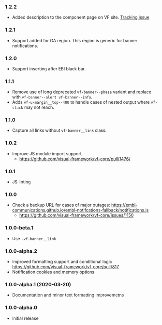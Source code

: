 ### 1.2.2

* Added description to the component page on VF site. [Tracking issue](https://github.com/visual-framework/vf-core/issues/1885)

### 1.2.1

* Support added for GA region. This region is generic for banner notifications.

### 1.2.0

* Support inserting after EBI black bar.

### 1.1.1

* Remove use of long deprecated `vf-banner--phase` variant and replace with `vf-banner--alert vf-banner--info`.
* Adds `vf-u-margin__top--400` to handle cases of nested output where `vf-stack` may not reach.

### 1.1.0

* Capture all links without `vf-banner__link` class.

### 1.0.2

* Improve JS module import support.
  * https://github.com/visual-framework/vf-core/pull/1476/

### 1.0.1

* JS linting

### 1.0.0

* Check a backup URL for cases of major outages: https://embl-communications.github.io/embl-notifcations-fallback/notifications.js
  - https://github.com/visual-framework/vf-core/issues/1150

### 1.0.0-beta.1

* Use `.vf-banner__link`

### 1.0.0-alpha.2

* Improved formatting support and conditional logic https://github.com/visual-framework/vf-core/pull/817
* Notification cookies and memory options

### 1.0.0-alpha.1 (2020-03-20)

* Documentation and minor text formatting improvemetns

### 1.0.0-alpha.0

* Initial release
